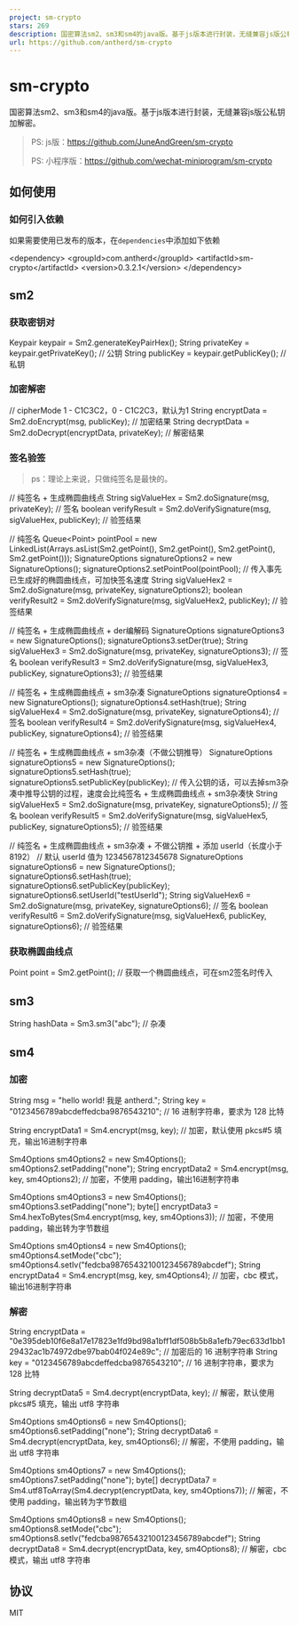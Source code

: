 ```yaml
---
project: sm-crypto
stars: 269
description: 国密算法sm2、sm3和sm4的java版。基于js版本进行封装，无缝兼容js版公私钥加解密。
url: https://github.com/antherd/sm-crypto
---
```


sm-crypto
=========

国密算法sm2、sm3和sm4的java版。基于js版本进行封装，无缝兼容js版公私钥加解密。

> PS: js版：https://github.com/JuneAndGreen/sm-crypto
> 
> PS: 小程序版：https://github.com/wechat-miniprogram/sm-crypto

如何使用
----

### 如何引入依赖

如果需要使用已发布的版本，在`dependencies`中添加如下依赖

<dependency\>
    <groupId\>com.antherd</groupId\>
    <artifactId\>sm-crypto</artifactId\>
    <version\>0.3.2.1</version\>
</dependency\>

sm2
---

### 获取密钥对

Keypair keypair = Sm2.generateKeyPairHex();
String privateKey = keypair.getPrivateKey(); // 公钥
String publicKey = keypair.getPublicKey(); // 私钥

### 加密解密

// cipherMode 1 - C1C3C2，0 - C1C2C3，默认为1
String encryptData = Sm2.doEncrypt(msg, publicKey); // 加密结果
String decryptData = Sm2.doDecrypt(encryptData, privateKey); // 解密结果

### 签名验签

> ps：理论上来说，只做纯签名是最快的。

// 纯签名 + 生成椭圆曲线点
String sigValueHex = Sm2.doSignature(msg, privateKey); // 签名
boolean verifyResult = Sm2.doVerifySignature(msg, sigValueHex, publicKey); // 验签结果

// 纯签名
Queue<Point\> pointPool = new LinkedList(Arrays.asList(Sm2.getPoint(), Sm2.getPoint(), Sm2.getPoint(), Sm2.getPoint()));
SignatureOptions signatureOptions2 = new SignatureOptions();
signatureOptions2.setPointPool(pointPool); // 传入事先已生成好的椭圆曲线点，可加快签名速度
String sigValueHex2 = Sm2.doSignature(msg, privateKey, signatureOptions2);
boolean verifyResult2 = Sm2.doVerifySignature(msg, sigValueHex2, publicKey); // 验签结果

// 纯签名 + 生成椭圆曲线点 + der编解码
SignatureOptions signatureOptions3 = new SignatureOptions();
signatureOptions3.setDer(true);
String sigValueHex3 = Sm2.doSignature(msg, privateKey, signatureOptions3); // 签名
boolean verifyResult3 = Sm2.doVerifySignature(msg, sigValueHex3, publicKey, signatureOptions3); // 验签结果

// 纯签名 + 生成椭圆曲线点 + sm3杂凑
SignatureOptions signatureOptions4 = new SignatureOptions();
signatureOptions4.setHash(true);
String sigValueHex4 = Sm2.doSignature(msg, privateKey, signatureOptions4); // 签名
boolean verifyResult4 = Sm2.doVerifySignature(msg, sigValueHex4, publicKey, signatureOptions4); // 验签结果

// 纯签名 + 生成椭圆曲线点 + sm3杂凑（不做公钥推导）
SignatureOptions signatureOptions5 = new SignatureOptions();
signatureOptions5.setHash(true);
signatureOptions5.setPublicKey(publicKey); // 传入公钥的话，可以去掉sm3杂凑中推导公钥的过程，速度会比纯签名 + 生成椭圆曲线点 + sm3杂凑快
String sigValueHex5 = Sm2.doSignature(msg, privateKey, signatureOptions5); // 签名
boolean verifyResult5 = Sm2.doVerifySignature(msg, sigValueHex5, publicKey, signatureOptions5); // 验签结果

// 纯签名 + 生成椭圆曲线点 + sm3杂凑 + 不做公钥推 + 添加 userId（长度小于 8192）
// 默认 userId 值为 1234567812345678
SignatureOptions signatureOptions6 = new SignatureOptions();
signatureOptions6.setHash(true);
signatureOptions6.setPublicKey(publicKey);
signatureOptions6.setUserId("testUserId");
String sigValueHex6 = Sm2.doSignature(msg, privateKey, signatureOptions6); // 签名
boolean verifyResult6 = Sm2.doVerifySignature(msg, sigValueHex6, publicKey, signatureOptions6); // 验签结果

### 获取椭圆曲线点

Point point = Sm2.getPoint(); // 获取一个椭圆曲线点，可在sm2签名时传入

sm3
---

String hashData = Sm3.sm3("abc"); // 杂凑

sm4
---

### 加密

String msg = "hello world! 我是 antherd.";
String key = "0123456789abcdeffedcba9876543210"; // 16 进制字符串，要求为 128 比特

String encryptData1 = Sm4.encrypt(msg, key); // 加密，默认使用 pkcs#5 填充，输出16进制字符串

Sm4Options sm4Options2 = new Sm4Options();
sm4Options2.setPadding("none");
String encryptData2 = Sm4.encrypt(msg, key, sm4Options2); // 加密，不使用 padding，输出16进制字符串

Sm4Options sm4Options3 = new Sm4Options();
sm4Options3.setPadding("none");
byte\[\] encryptData3 = Sm4.hexToBytes(Sm4.encrypt(msg, key, sm4Options3)); // 加密，不使用 padding，输出转为字节数组

Sm4Options sm4Options4 = new Sm4Options();
sm4Options4.setMode("cbc");
sm4Options4.setIv("fedcba98765432100123456789abcdef");
String encryptData4 = Sm4.encrypt(msg, key, sm4Options4); // 加密，cbc 模式，输出16进制字符串

### 解密

String encryptData = "0e395deb10f6e8a17e17823e1fd9bd98a1bff1df508b5b8a1efb79ec633d1bb129432ac1b74972dbe97bab04f024e89c"; // 加密后的 16 进制字符串
String key = "0123456789abcdeffedcba9876543210"; // 16 进制字符串，要求为 128 比特

String decryptData5 = Sm4.decrypt(encryptData, key); // 解密，默认使用 pkcs#5 填充，输出 utf8 字符串

Sm4Options sm4Options6 = new Sm4Options();
sm4Options6.setPadding("none");
String decryptData6 = Sm4.decrypt(encryptData, key, sm4Options6); // 解密，不使用 padding，输出 utf8 字符串

Sm4Options sm4Options7 = new Sm4Options();
sm4Options7.setPadding("none");
byte\[\] decryptData7 = Sm4.utf8ToArray(Sm4.decrypt(encryptData, key, sm4Options7)); // 解密，不使用 padding，输出转为字节数组

Sm4Options sm4Options8 = new Sm4Options();
sm4Options8.setMode("cbc");
sm4Options8.setIv("fedcba98765432100123456789abcdef");
String decryptData8 = Sm4.decrypt(encryptData, key, sm4Options8); // 解密，cbc 模式，输出 utf8 字符串

协议
--

MIT
